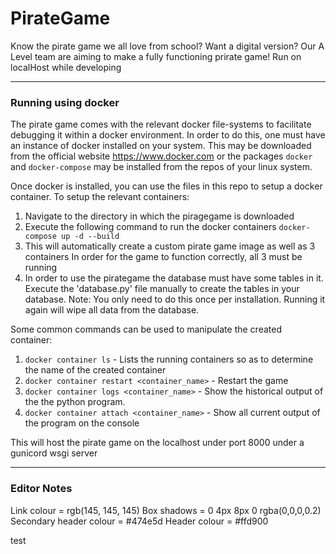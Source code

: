 # PirateGame

Know the pirate game we all love from school? Want a digital version?
Our A Level team are aiming to make a fully functioning prirate game!
Run on localHost while developing

---------------------------------------------------------------------
### Running using docker
The pirate game comes with the relevant docker file-systems to
facilitate debugging it within a docker environment. In order to do
this, one must have an instance of docker installed on your system.
This may be downloaded from the official website https://www.docker.com
or the packages ```docker``` and ```docker-compose``` may be installed
from the repos of your linux system.

Once docker is installed, you can use the files in this repo to setup
a docker container. To setup the relevant containers:
1. Navigate to the directory in which the piragegame is downloaded
2. Execute the following command to run the docker containers
```docker-compose up -d --build```
3. This will automatically create a custom pirate game image as well as 3 containers
In order for the game to function correctly, all 3 must be running
4. In order to use the pirategame the database must have some tables in it. Execute the 'database.py' file manually to create the tables in your database. Note: You only need to do this once per installation. Running it again will wipe all data from the database.

Some common commands can be used to manipulate the created container:
1. ```docker container ls``` - Lists the running containers so as to
determine the name of the created container
2. ```docker container restart <container_name>``` - Restart the game
3. ```docker container logs <container_name>``` - Show the historical
output of the the python program.
4. ```docker container attach <container_name>``` - Show all current
output of the program on the console

This will host the pirate game on the localhost under port 8000 under
a gunicord wsgi server

---------------------------------------------------------------------
### Editor Notes

Link colour = rgb(145, 145, 145)
Box shadows =  0 4px 8px 0 rgba(0,0,0,0.2)
Secondary header colour = #474e5d
Header colour = #ffd900


test
